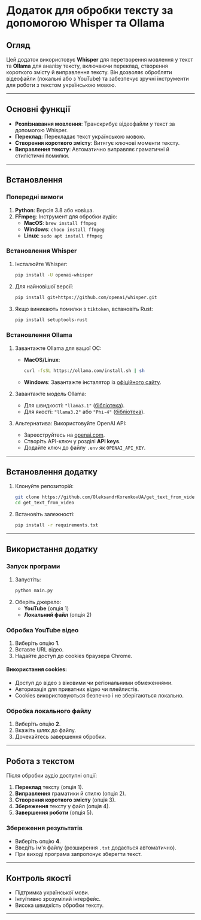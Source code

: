 
# Додаток для обробки тексту за допомогою Whisper та Ollama

## Огляд
Цей додаток використовує **Whisper** для перетворення мовлення у текст та **Ollama** для аналізу тексту, включаючи переклад, створення короткого змісту й виправлення тексту. Він дозволяє обробляти відеофайли (локальні або з YouTube) та забезпечує зручні інструменти для роботи з текстом українською мовою.

---

## Основні функції
- **Розпізнавання мовлення**: Транскрибує відеофайли у текст за допомогою Whisper.
- **Переклад**: Перекладає текст українською мовою.
- **Створення короткого змісту**: Витягує ключові моменти тексту.
- **Виправлення тексту**: Автоматично виправляє граматичні й стилістичні помилки.

---

## Встановлення

### Попередні вимоги
1. **Python**: Версія 3.8 або новіша.
2. **FFmpeg**: Інструмент для обробки аудіо:
   - **MacOS**: `brew install ffmpeg`
   - **Windows**: `choco install ffmpeg`
   - **Linux**: `sudo apt install ffmpeg`

### Встановлення Whisper
1. Інсталюйте Whisper:
   ```bash
   pip install -U openai-whisper
   ```
2. Для найновішої версії:
   ```bash
   pip install git+https://github.com/openai/whisper.git
   ```
3. Якщо виникають помилки з `tiktoken`, встановіть Rust:
   ```bash
   pip install setuptools-rust
   ```

### Встановлення Ollama
1. Завантажте Ollama для вашої ОС:
   - **MacOS/Linux**:
     ```bash
     curl -fsSL https://ollama.com/install.sh | sh
     ```
   - **Windows**: Завантажте інсталятор із [офіційного сайту](https://ollama.com/download).

2. Завантажте модель Ollama:
   - Для швидкості: `"llama3.1"` ([бібліотека](https://ollama.com/library/llama3.1)).
   - Для якості: `"llama3.2"` або `"Phi-4"` ([бібліотека](https://ollama.com/library/phi4)).

3. Альтернатива: Використовуйте OpenAI API:
   - Зареєструйтесь на [openai.com](https://openai.com/index/openai-api).
   - Створіть API-ключ у розділі **API keys**.
   - Додайте ключ до файлу `.env` як `OPENAI_API_KEY`.

---

## Встановлення додатку
1. Клонуйте репозиторій:
   ```bash
   git clone https://github.com/OleksandrKorenkovUA/get_text_from_video
   cd get_text_from_video
   ```
2. Встановіть залежності:
   ```bash
   pip install -r requirements.txt
   ```

---

## Використання додатку

### Запуск програми
1. Запустіть:
   ```bash
   python main.py
   ```
2. Оберіть джерело:
   - **YouTube** (опція 1)
   - **Локальний файл** (опція 2)

### Обробка YouTube відео
1. Виберіть опцію **1**.
2. Вставте URL відео.
3. Надайте доступ до cookies браузера Chrome.

#### Використання cookies:
- Доступ до відео з віковими чи регіональними обмеженнями.
- Авторизація для приватних відео чи плейлистів.
- Cookies використовуються безпечно і не зберігаються локально.

### Обробка локального файлу
1. Виберіть опцію **2**.
2. Вкажіть шлях до файлу.
3. Дочекайтесь завершення обробки.

---

## Робота з текстом
Після обробки аудіо доступні опції:
1. **Переклад** тексту (опція 1).
2. **Виправлення** граматики й стилю (опція 2).
3. **Створення короткого змісту** (опція 3).
4. **Збереження** тексту у файл (опція 4).
5. **Завершення роботи** (опція 5).

### Збереження результатів
- Виберіть опцію **4**.
- Введіть ім'я файлу (розширення `.txt` додається автоматично).
- При виході програма запропонує зберегти текст.

---

## Контроль якості
- Підтримка української мови.
- Інтуїтивно зрозумілий інтерфейс.
- Висока швидкість обробки тексту.

---
